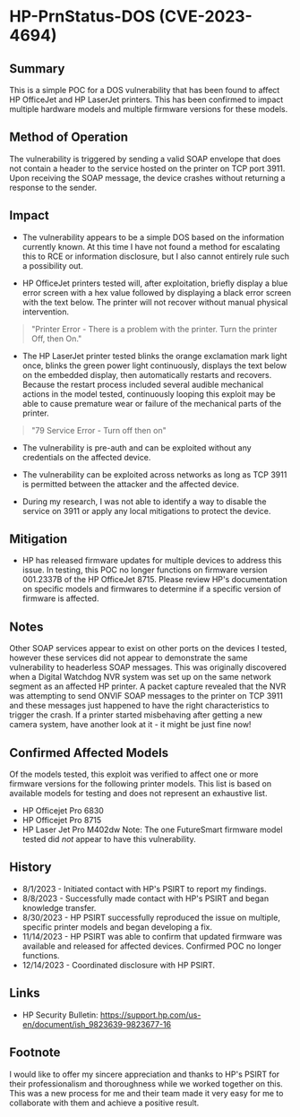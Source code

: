 # HP-PrnStatus-DOS (CVE-2023-4694)

## Summary
This is a simple POC for a DOS vulnerability that has been found to affect HP OfficeJet and HP LaserJet printers. This has been confirmed to impact multiple hardware models and multiple firmware versions for these models.

## Method of Operation
The vulnerability is triggered by sending a valid SOAP envelope that does not contain a header to the service hosted on the printer on TCP port 3911. Upon receiving the SOAP message, the device crashes without returning a response to the sender.

## Impact
* The vulnerability appears to be a simple DOS based on the information currently known. At this time I have not found a method for escalating this to RCE or information disclosure, but I also cannot entirely rule such a possibility out.

* HP OfficeJet printers tested will, after exploitation, briefly display a blue error screen with a hex value followed by displaying a black error screen with the text below. The printer will not recover without manual physical intervention.
> "Printer Error - There is a problem with the printer. Turn the printer Off, then On."

* The HP LaserJet printer tested blinks the orange exclamation mark light once, blinks the green power light continuously, displays the text below on the embedded display, then automatically restarts and recovers. Because the restart process included several audible mechanical actions in the model tested, continuously looping this exploit may be able to cause premature wear or failure of the mechanical parts of the printer.
> "79 Service Error - Turn off then on"

* The vulnerability is pre-auth and can be exploited without any credentials on the affected device.

* The vulnerability can be exploited across networks as long as TCP 3911 is permitted between the attacker and the affected device.

* During my research, I was not able to identify a way to disable the service on 3911 or apply any local mitigations to protect the device.

## Mitigation
* HP has released firmware updates for multiple devices to address this issue. In testing, this POC no longer functions on firmware version 001.2337B of the HP OfficeJet 8715. Please review HP's documentation on specific models and firmwares to determine if a specific version of firmware is affected.

## Notes
Other SOAP services appear to exist on other ports on the devices I tested, however these services did not appear to demonstrate the same vulnerability to headerless SOAP messages.
This was originally discovered when a Digital Watchdog NVR system was set up on the same network segment as an affected HP printer. A packet capture revealed that the NVR was attempting to send ONVIF SOAP messages to the printer on TCP 3911 and these messages just happened to have the right characteristics to trigger the crash. If a printer started misbehaving after getting a new camera system, have another look at it - it might be just fine now!

## Confirmed Affected Models
Of the models tested, this exploit was verified to affect one or more firmware versions for the following printer models. This list is based on available models for testing and does not represent an exhaustive list.
* HP Officejet Pro 6830
* HP Officejet Pro 8715
* HP Laser Jet Pro M402dw
Note: The one FutureSmart firmware model tested did _not_ appear to have this vulnerability.

## History
* 8/1/2023 - Initiated contact with HP's PSIRT to report my findings.
* 8/8/2023 - Successfully made contact with HP's PSIRT and began knowledge transfer.
* 8/30/2023 - HP PSIRT successfully reproduced the issue on multiple, specific printer models and began developing a fix.
* 11/14/2023 - HP PSIRT was able to confirm that updated firmware was available and released for affected devices. Confirmed POC no longer functions.
* 12/14/2023 - Coordinated disclosure with HP PSIRT.

## Links
* HP Security Bulletin: https://support.hp.com/us-en/document/ish_9823639-9823677-16

## Footnote
I would like to offer my sincere appreciation and thanks to HP's PSIRT for their professionalism and thoroughness while we worked together on this. This was a new process for me and their team made it very easy for me to collaborate with them and achieve a positive result.
